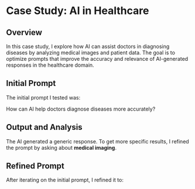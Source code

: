 # Case Study: AI in Healthcare

## Overview
In this case study, I explore how AI can assist doctors in diagnosing diseases by analyzing medical images and patient data. The goal is to optimize prompts that improve the accuracy and relevance of AI-generated responses in the healthcare domain.

## Initial Prompt
The initial prompt I tested was:

How can AI help doctors diagnose diseases more accurately?

## Output and Analysis
The AI generated a generic response. To get more specific results, I refined the prompt by asking about **medical imaging**.

## Refined Prompt
After iterating on the initial prompt, I refined it to:
